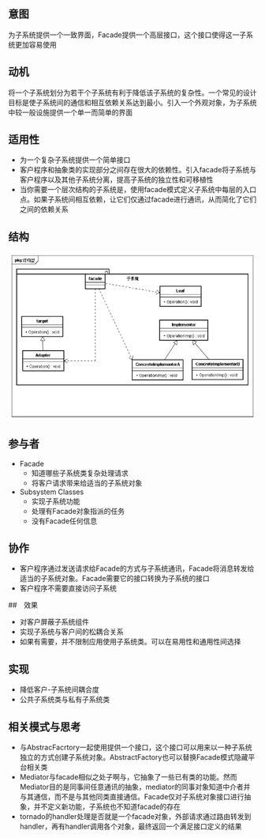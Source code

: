## 意图
为子系统提供一个一致界面，Facade提供一个高层接口，这个接口使得这一子系统更加容易使用

## 动机
将一个子系统划分为若干个子系统有利于降低该子系统的复杂性。一个常见的设计目标是使子系统间的通信和相互依赖关系达到最小。引入一个外观对象，为子系统中较一般设施提供一个单一而简单的界面

## 适用性
* 为一个复杂子系统提供一个简单接口
* 客户程序和抽象类的实现部分之间存在很大的依赖性。引入facade将子系统与客户程序以及其他子系统分离，提高子系统的独立性和可移植性
* 当你需要一个层次结构的子系统是，使用facade模式定义子系统中每层的入口点。如果子系统间相互依赖，让它们仅通过facade进行通讯，从而简化了它们之间的依赖关系

## 结构
![外观](uml/外观.png)

## 参与者
* Facade
	* 知道哪些子系统类复杂处理请求
	* 将客户请求带来给适当的子系统对象
* Subsystem Classes
	* 实现子系统功能
	* 处理有Facade对象指派的任务
	* 没有Facade任何信息

## 协作
* 客户程序通过发送请求给Facade的方式与子系统通讯，Facade将消息转发给适当的子系统对象。Facade需要它的接口转换为子系统的接口
* 客户程序不需要直接访问子系统

##　效果
* 对客户屏蔽子系统组件
* 实现子系统与客户间的松耦合关系
* 如果有需要，并不限制应用使用子系统类。可以在易用性和通用性间选择

## 实现
* 降低客户-子系统间耦合度
* 公共子系统类与私有子系统类

## 相关模式与思考
* 与AbstracFacrtory一起使用提供一个接口，这个接口可以用来以一种子系统独立的方式创建子系统对象。AbstractFactory也可以替换Facade模式隐藏平台相关类
* Mediator与facade相似之处子啊与，它抽象了一些已有类的功能。然而Mediator目的是同事间任意通讯的抽象，mediator的同事对象知道中介者并与其通信，而不是与其他同类直接通信。Facade仅对子系统对象接口进行抽象，并不定义新功能，子系统也不知道facade的存在
* tornado的handler处理是否就是一个facade对象，外部请求通过路由转发到handler，再有handler调用各个对象，最终返回一个满足接口定义的结果
